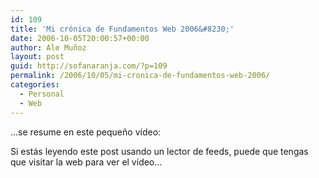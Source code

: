 ```yaml
---
id: 109
title: 'Mi crónica de Fundamentos Web 2006&#8230;'
date: 2006-10-05T20:00:57+00:00
author: Ale Muñoz
layout: post
guid: http://sofanaranja.com/?p=109
permalink: /2006/10/05/mi-cronica-de-fundamentos-web-2006/
categories:
  - Personal
  - Web
---
```

...se resume en este pequeño vídeo:

<script src="http://sofanaranja.com/js/swfobject.js" type="text/javascript" charset="utf-8"></script>
<div id="flashplayer">
	Si estás leyendo este post usando un lector de feeds, puede que tengas que visitar la web para ver el vídeo...
</div>
<script type="text/javascript">
	// <![CDATA[
	var so = new SWFObject("/flvplayer.swf", "sotester", "320", "260", "6", "#cccccc");
	so.addVariable("file", "http://sofanaranja.com/dl/superportal.flv");
	so.addVariable("watermarkPath", "http://sofanaranja.com/images/sn-tv-flat");
	so.write("flashplayer");
	// ]]>
</script>